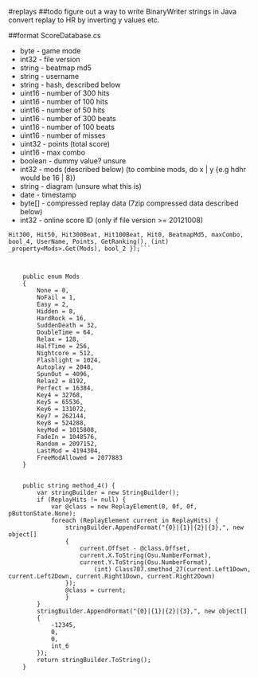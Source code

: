 #replays
##todo
figure out a way to write BinaryWriter strings in Java  
convert replay to HR by inverting y values etc.

##format
ScoreDatabase.cs

* byte - game mode
* int32 - file version
* string - beatmap md5
* string - username
* string - hash, described below
* uint16 - number of 300 hits
* uint16 - number of 100 hits
* uint16 - number of 50 hits
* uint16 - number of 300 beats
* uint16 - number of 100 beats
* uint16 - number of misses
* uint32 - points (total score)
* uint16 - max combo
* boolean - dummy value? unsure
* int32 - mods (described below) (to combine mods, do x | y {e.g hdhr would be 16 | 8})
* string - diagram (unsure what this is)
* date - timestamp
* byte[] - compressed replay data (7zip compressed data described below)
* int32 - online score ID (only if file version >= 20121008)








```string hash = string.Format("{0}p{1}o{2}o{3}t{4}a{5}r{6}e{7}y{8}o{9}u{10}{11}{12}", new object[] { Hit100 + 
Hit300, Hit50, Hit300Beat, Hit100Beat, Hit0, BeatmapMd5, maxCombo, bool_4, UserName, Points, GetRanking(), (int) _property<Mods>.Get(Mods), bool_2 });```



    public enum Mods
    {  
        None = 0,
        NoFail = 1,  
        Easy = 2,
        Hidden = 8,
        HardRock = 16,
        SuddenDeath = 32,
        DoubleTime = 64,
        Relax = 128,
        HalfTime = 256,
        Nightcore = 512,
        Flashlight = 1024,
        Autoplay = 2048,
        SpunOut = 4096,
        Relax2 = 8192,
        Perfect = 16384,
        Key4 = 32768,
        Key5 = 65536,
        Key6 = 131072,
        Key7 = 262144,
        Key8 = 524288,
        keyMod = 1015808,
        FadeIn = 1048576,
        Random = 2097152,
        LastMod = 4194304,
        FreeModAllowed = 2077883
    }  


    public string method_4() {
        var stringBuilder = new StringBuilder();
        if (ReplayHits != null) {
            var @class = new ReplayElement(0, 0f, 0f, pButtonState.None);
            foreach (ReplayElement current in ReplayHits) {
                stringBuilder.AppendFormat("{0}|{1}|{2}|{3},", new object[]
                {
                    current.Offset - @class.Offset,
                    current.X.ToString(Osu.NumberFormat),
                    current.Y.ToString(Osu.NumberFormat),
                        (int) Class707.smethod_27(current.Left1Down, current.Left2Down, current.Right1Down, current.Right2Down)
                });
                @class = current;
                }
        }
        stringBuilder.AppendFormat("{0}|{1}|{2}|{3},", new object[]
        {
            -12345,
            0,
            0,
            int_6
        });
        return stringBuilder.ToString();
    }